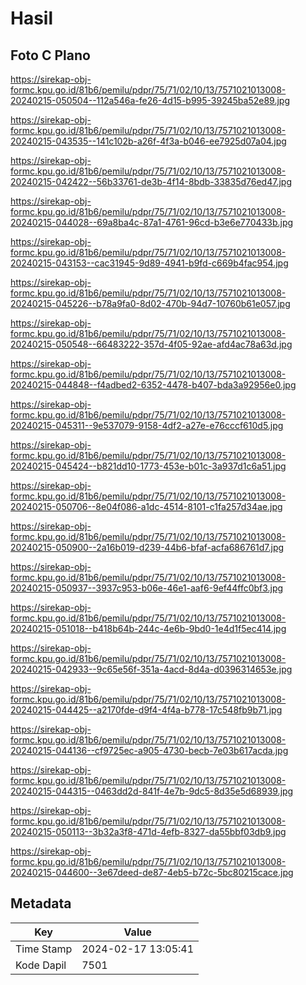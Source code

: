 # Hasil

## Foto C Plano

https://sirekap-obj-formc.kpu.go.id/81b6/pemilu/pdpr/75/71/02/10/13/7571021013008-20240215-050504--112a546a-fe26-4d15-b995-39245ba52e89.jpg

https://sirekap-obj-formc.kpu.go.id/81b6/pemilu/pdpr/75/71/02/10/13/7571021013008-20240215-043535--141c102b-a26f-4f3a-b046-ee7925d07a04.jpg

https://sirekap-obj-formc.kpu.go.id/81b6/pemilu/pdpr/75/71/02/10/13/7571021013008-20240215-042422--56b33761-de3b-4f14-8bdb-33835d76ed47.jpg

https://sirekap-obj-formc.kpu.go.id/81b6/pemilu/pdpr/75/71/02/10/13/7571021013008-20240215-044028--69a8ba4c-87a1-4761-96cd-b3e6e770433b.jpg

https://sirekap-obj-formc.kpu.go.id/81b6/pemilu/pdpr/75/71/02/10/13/7571021013008-20240215-043153--cac31945-9d89-4941-b9fd-c669b4fac954.jpg

https://sirekap-obj-formc.kpu.go.id/81b6/pemilu/pdpr/75/71/02/10/13/7571021013008-20240215-045226--b78a9fa0-8d02-470b-94d7-10760b61e057.jpg

https://sirekap-obj-formc.kpu.go.id/81b6/pemilu/pdpr/75/71/02/10/13/7571021013008-20240215-050548--66483222-357d-4f05-92ae-afd4ac78a63d.jpg

https://sirekap-obj-formc.kpu.go.id/81b6/pemilu/pdpr/75/71/02/10/13/7571021013008-20240215-044848--f4adbed2-6352-4478-b407-bda3a92956e0.jpg

https://sirekap-obj-formc.kpu.go.id/81b6/pemilu/pdpr/75/71/02/10/13/7571021013008-20240215-045311--9e537079-9158-4df2-a27e-e76cccf610d5.jpg

https://sirekap-obj-formc.kpu.go.id/81b6/pemilu/pdpr/75/71/02/10/13/7571021013008-20240215-045424--b821dd10-1773-453e-b01c-3a937d1c6a51.jpg

https://sirekap-obj-formc.kpu.go.id/81b6/pemilu/pdpr/75/71/02/10/13/7571021013008-20240215-050706--8e04f086-a1dc-4514-8101-c1fa257d34ae.jpg

https://sirekap-obj-formc.kpu.go.id/81b6/pemilu/pdpr/75/71/02/10/13/7571021013008-20240215-050900--2a16b019-d239-44b6-bfaf-acfa686761d7.jpg

https://sirekap-obj-formc.kpu.go.id/81b6/pemilu/pdpr/75/71/02/10/13/7571021013008-20240215-050937--3937c953-b06e-46e1-aaf6-9ef44ffc0bf3.jpg

https://sirekap-obj-formc.kpu.go.id/81b6/pemilu/pdpr/75/71/02/10/13/7571021013008-20240215-051018--b418b64b-244c-4e6b-9bd0-1e4d1f5ec414.jpg

https://sirekap-obj-formc.kpu.go.id/81b6/pemilu/pdpr/75/71/02/10/13/7571021013008-20240215-042933--9c65e56f-351a-4acd-8d4a-d0396314653e.jpg

https://sirekap-obj-formc.kpu.go.id/81b6/pemilu/pdpr/75/71/02/10/13/7571021013008-20240215-044425--a2170fde-d9f4-4f4a-b778-17c548fb9b71.jpg

https://sirekap-obj-formc.kpu.go.id/81b6/pemilu/pdpr/75/71/02/10/13/7571021013008-20240215-044136--cf9725ec-a905-4730-becb-7e03b617acda.jpg

https://sirekap-obj-formc.kpu.go.id/81b6/pemilu/pdpr/75/71/02/10/13/7571021013008-20240215-044315--0463dd2d-841f-4e7b-9dc5-8d35e5d68939.jpg

https://sirekap-obj-formc.kpu.go.id/81b6/pemilu/pdpr/75/71/02/10/13/7571021013008-20240215-050113--3b32a3f8-471d-4efb-8327-da55bbf03db9.jpg

https://sirekap-obj-formc.kpu.go.id/81b6/pemilu/pdpr/75/71/02/10/13/7571021013008-20240215-044600--3e67deed-de87-4eb5-b72c-5bc80215cace.jpg


## Metadata

| Key        | Value               |
| ---------- | ------------------- |
| Time Stamp | 2024-02-17 13:05:41 |
| Kode Dapil | 7501                |



